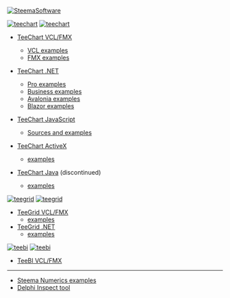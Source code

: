 
[![SteemaSoftware](https://user-images.githubusercontent.com/1788228/148072537-782b51e0-02f4-45dc-a28c-9d7c590c5cc3.png)](https://www.steema.com)

[![teechart](https://user-images.githubusercontent.com/1788228/148073705-b97d1b13-11b1-46c1-9cf0-dcfe282214f4.png)](https://www.steema.com#gh-light-mode-only)
[![teechart](https://github-production-user-asset-6210df.s3.amazonaws.com/1788228/274165678-7062ed4e-15a6-4ba2-a263-6ead80000cef.png)](https://www.steema.com#gh-dark-mode-only)

- [TeeChart VCL/FMX](https://www.steema.com/product/vcl)
  - [VCL examples](https://github.com/Steema/TeeChart-VCL-FMX-Samples/tree/main/VCL)
  - [FMX examples](https://github.com/Steema/TeeChart-VCL-FMX-Samples/tree/main/FMX)
- [TeeChart .NET](https://www.steema.com/product/net)

  - [Pro examples](https://github.com/Steema/TeeChart-NET-Pro-Samples)
  - [Business examples](https://github.com/Steema/TeeChart-NET-Business-Samples)
  - [Avalonia examples](https://github.com/Steema/TeeChart-Avalonia-Samples)
  - [Blazor examples](https://github.com/Steema/TeeChart-NET-Pro-Samples/tree/main/Blazor)

- [TeeChart JavaScript](https://www.steema.com/product/html5)
  - [Sources and examples](https://gitlab.com/Steema/teechartjs)
- [TeeChart ActiveX](https://www.steema.com/product/ax)
  - [examples](https://github.com/Steema/TeeChart-ActiveX-Samples)
- [TeeChart Java](https://www.steema.com/product/java) (discontinued)
  - [examples](https://github.com/Steema/TeeChart-JAVA-Samples)

[![teegrid](https://user-images.githubusercontent.com/1788228/148073636-5d5cb38a-e2bb-4472-97c1-f9e7f2283884.png)](https://www.steema.com#gh-light-mode-only)
[![teegrid](https://github-production-user-asset-6210df.s3.amazonaws.com/1788228/274165672-571dba9e-1e06-456a-a5e7-20936dc92256.png)](https://www.steema.com#gh-dark-mode-only)

- [TeeGrid VCL/FMX](https://www.steema.com/product/gridvcl)
  - [examples](https://github.com/Steema/TeeGrid-VCL-FMX-Samples)
- [TeeGrid .NET](https://www.steema.com/product/gridnet)
  - [examples](https://github.com/Steema/TeeGrid-NET-Samples)

[![teebi](https://github.com/user-attachments/assets/5455da0f-7c47-438a-97ee-f32f468700bd)](https://github.com/Steema/TeeBI#gh-light-mode-only)
[![teebi](https://github.com/user-attachments/assets/31fcc8b9-6d2f-45c0-bd0d-8f5cee460821)](https://github.com/Steema/TeeBI#gh-dark-mode-only)

- [TeeBI VCL/FMX](https://github.com/Steema/TeeBI)

---

- [Steema Numerics examples](https://github.com/Steema/Steema-Numerics-Samples)
- [Delphi Inspect tool](https://github.com/Steema/Delphi_Inspect)
